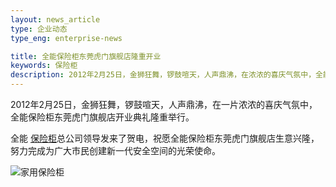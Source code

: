 ```yaml
---
layout: news_article
type: 企业动态
type_eng: enterprise-news

title: 全能保险柜东莞虎门旗舰店隆重开业
keywords: 保险柜
description: 2012年2月25日，金狮狂舞，锣鼓喧天，人声鼎沸，在浓浓的喜庆气氛中，全能保险柜东莞虎门旗舰店开业典礼隆重举行，全能总公司领导发来贺电。
---
```

2012年2月25日，金狮狂舞，锣鼓喧天，人声鼎沸，在一片浓浓的喜庆气氛中，全能保险柜东莞虎门旗舰店开业典礼隆重举行。

全能 [保险柜](http://www.qnn.com.cn/)总公司领导发来了贺电，祝愿全能保险柜东莞虎门旗舰店生意兴隆，努力完成为广大市民创建新一代安全空间的光荣使命。

![家用保险柜](http://www.qnn.com.cn/image-news/id035401.jpg)
